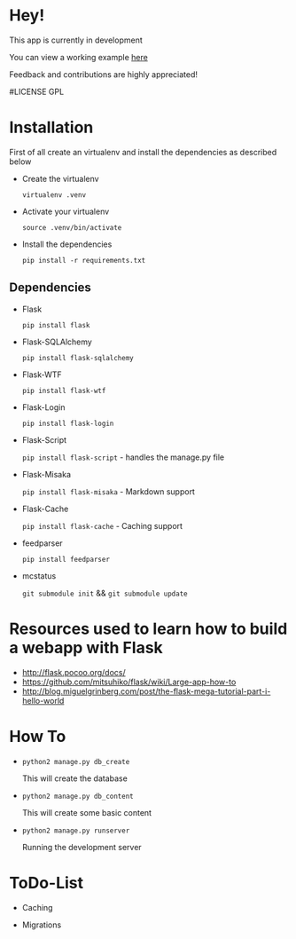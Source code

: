 # Hey!


This app is currently in development

You can view a working example [here](http://someblocks.com/)

Feedback and contributions are highly appreciated!

#LICENSE
GPL


# Installation
First of all create an virtualenv and install the dependencies as described below

* Create the virtualenv

    `virtualenv .venv`

* Activate your virtualenv

    `source .venv/bin/activate`

* Install the dependencies

    `pip install -r requirements.txt`

## Dependencies
* Flask

    `pip install flask`

* Flask-SQLAlchemy

    `pip install flask-sqlalchemy`

* Flask-WTF

    `pip install flask-wtf`

* Flask-Login

    `pip install flask-login`

* Flask-Script

    `pip install flask-script` - handles the manage.py file

* Flask-Misaka

    `pip install flask-misaka` - Markdown support

* Flask-Cache

    `pip install flask-cache` - Caching support

* feedparser

    `pip install feedparser`

* mcstatus

    `git submodule init` && `git submodule update`


# Resources used to learn how to build a webapp with Flask
* http://flask.pocoo.org/docs/
* https://github.com/mitsuhiko/flask/wiki/Large-app-how-to
* http://blog.miguelgrinberg.com/post/the-flask-mega-tutorial-part-i-hello-world


# How To
* `python2 manage.py db_create`

    This will create the database

* `python2 manage.py db_content`

    This will create some basic content

* `python2 manage.py runserver`

    Running the development server

# ToDo-List
* Caching

* Migrations
